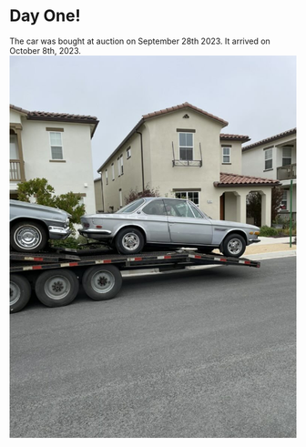 # Day One!
The car was bought at auction on September 28th 2023.  It arrived on October 8th, 2023.
![Day One!](../Images/ItsHere.jpeg)